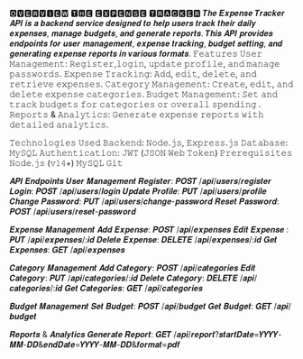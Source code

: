 🅾🆅🅴🆁🆅🅸🅴🆆
🆃🅷🅴 🅴🆇🅿🅴🅽🆂🅴 🆃🆁🅰🅲🅺🅴🆁
𝑻𝒉𝒆 𝑬𝒙𝒑𝒆𝒏𝒔𝒆 𝑻𝒓𝒂𝒄𝒌𝒆𝒓 𝑨𝑷𝑰 𝒊𝒔 𝒂 𝒃𝒂𝒄𝒌𝒆𝒏𝒅 𝒔𝒆𝒓𝒗𝒊𝒄𝒆 𝒅𝒆𝒔𝒊𝒈𝒏𝒆𝒅 𝒕𝒐 𝒉𝒆𝒍𝒑 𝒖𝒔𝒆𝒓𝒔 𝒕𝒓𝒂𝒄𝒌 𝒕𝒉𝒆𝒊𝒓 𝒅𝒂𝒊𝒍𝒚 𝒆𝒙𝒑𝒆𝒏𝒔𝒆𝒔, 𝒎𝒂𝒏𝒂𝒈𝒆 𝒃𝒖𝒅𝒈𝒆𝒕𝒔, 𝒂𝒏𝒅 𝒈𝒆𝒏𝒆𝒓𝒂𝒕𝒆 𝒓𝒆𝒑𝒐𝒓𝒕𝒔. 𝑻𝒉𝒊𝒔 𝑨𝑷𝑰 𝒑𝒓𝒐𝒗𝒊𝒅𝒆𝒔 𝒆𝒏𝒅𝒑𝒐𝒊𝒏𝒕𝒔 𝒇𝒐𝒓 𝒖𝒔𝒆𝒓 𝒎𝒂𝒏𝒂𝒈𝒆𝒎𝒆𝒏𝒕, 𝒆𝒙𝒑𝒆𝒏𝒔𝒆 𝒕𝒓𝒂𝒄𝒌𝒊𝒏𝒈, 𝒃𝒖𝒅𝒈𝒆𝒕 𝒔𝒆𝒕𝒕𝒊𝒏𝒈, 𝒂𝒏𝒅 𝒈𝒆𝒏𝒆𝒓𝒂𝒕𝒊𝒏𝒈 𝒆𝒙𝒑𝒆𝒏𝒔𝒆 𝒓𝒆𝒑𝒐𝒓𝒕𝒔 𝒊𝒏 𝒗𝒂𝒓𝒊𝒐𝒖𝒔 𝒇𝒐𝒓𝒎𝒂𝒕𝒔.
𝙵𝚎𝚊𝚝𝚞𝚛𝚎𝚜 
𝚄𝚜𝚎𝚛 𝙼𝚊𝚗𝚊𝚐𝚎𝚖𝚎𝚗𝚝:
𝚁𝚎𝚐𝚒𝚜𝚝𝚎𝚛,𝚕𝚘𝚐𝚒𝚗, 𝚞𝚙𝚍𝚊𝚝𝚎 𝚙𝚛𝚘𝚏𝚒𝚕𝚎, 𝚊𝚗𝚍 𝚖𝚊𝚗𝚊𝚐𝚎 𝚙𝚊𝚜𝚜𝚠𝚘𝚛𝚍𝚜.
𝙴𝚡𝚙𝚎𝚗𝚜𝚎 𝚃𝚛𝚊𝚌𝚔𝚒𝚗𝚐: 𝙰𝚍𝚍, 𝚎𝚍𝚒𝚝, 𝚍𝚎𝚕𝚎𝚝𝚎, 𝚊𝚗𝚍 𝚛𝚎𝚝𝚛𝚒𝚎𝚟𝚎 𝚎𝚡𝚙𝚎𝚗𝚜𝚎𝚜. 
𝙲𝚊𝚝𝚎𝚐𝚘𝚛𝚢 𝙼𝚊𝚗𝚊𝚐𝚎𝚖𝚎𝚗𝚝: 𝙲𝚛𝚎𝚊𝚝𝚎, 𝚎𝚍𝚒𝚝, 𝚊𝚗𝚍 𝚍𝚎𝚕𝚎𝚝𝚎 𝚎𝚡𝚙𝚎𝚗𝚜𝚎 𝚌𝚊𝚝𝚎𝚐𝚘𝚛𝚒𝚎𝚜. 
𝙱𝚞𝚍𝚐𝚎𝚝 𝙼𝚊𝚗𝚊𝚐𝚎𝚖𝚎𝚗𝚝: 𝚂𝚎𝚝 𝚊𝚗𝚍 𝚝𝚛𝚊𝚌𝚔 𝚋𝚞𝚍𝚐𝚎𝚝𝚜 𝚏𝚘𝚛 𝚌𝚊𝚝𝚎𝚐𝚘𝚛𝚒𝚎𝚜 𝚘𝚛 𝚘𝚟𝚎𝚛𝚊𝚕𝚕 𝚜𝚙𝚎𝚗𝚍𝚒𝚗𝚐
. 𝚁𝚎𝚙𝚘𝚛𝚝𝚜 & 𝙰𝚗𝚊𝚕𝚢𝚝𝚒𝚌𝚜: 𝙶𝚎𝚗𝚎𝚛𝚊𝚝𝚎 𝚎𝚡𝚙𝚎𝚗𝚜𝚎 𝚛𝚎𝚙𝚘𝚛𝚝𝚜 𝚠𝚒𝚝𝚑 𝚍𝚎𝚝𝚊𝚒𝚕𝚎𝚍 𝚊𝚗𝚊𝚕𝚢𝚝𝚒𝚌𝚜. 

𝚃𝚎𝚌𝚑𝚗𝚘𝚕𝚘𝚐𝚒𝚎𝚜 𝚄𝚜𝚎𝚍 𝙱𝚊𝚌𝚔𝚎𝚗𝚍: 𝙽𝚘𝚍𝚎.𝚓𝚜, 𝙴𝚡𝚙𝚛𝚎𝚜𝚜.𝚓𝚜 𝙳𝚊𝚝𝚊𝚋𝚊𝚜𝚎: 𝙼𝚢𝚂𝚀𝙻 
𝙰𝚞𝚝𝚑𝚎𝚗𝚝𝚒𝚌𝚊𝚝𝚒𝚘𝚗: 𝙹𝚆𝚃 (𝙹𝚂𝙾𝙽 𝚆𝚎𝚋 𝚃𝚘𝚔𝚎𝚗) 
𝙿𝚛𝚎𝚛𝚎𝚚𝚞𝚒𝚜𝚒𝚝𝚎𝚜 𝙽𝚘𝚍𝚎.𝚓𝚜 (𝚟𝟷𝟺+) 𝙼𝚢𝚂𝚀𝙻 𝙶𝚒𝚝


𝑨𝑷𝑰 𝑬𝒏𝒅𝒑𝒐𝒊𝒏𝒕𝒔 𝑼𝒔𝒆𝒓 𝑴𝒂𝒏𝒂𝒈𝒆𝒎𝒆𝒏𝒕 𝑹𝒆𝒈𝒊𝒔𝒕𝒆𝒓:
𝑷𝑶𝑺𝑻 /𝒂𝒑𝒊/𝒖𝒔𝒆𝒓𝒔/𝒓𝒆𝒈𝒊𝒔𝒕𝒆𝒓 𝑳𝒐𝒈𝒊𝒏: 
𝑷𝑶𝑺𝑻 /𝒂𝒑𝒊/𝒖𝒔𝒆𝒓𝒔/𝒍𝒐𝒈𝒊𝒏 𝑼𝒑𝒅𝒂𝒕𝒆 𝑷𝒓𝒐𝒇𝒊𝒍𝒆:
𝑷𝑼𝑻 /𝒂𝒑𝒊/𝒖𝒔𝒆𝒓𝒔/𝒑𝒓𝒐𝒇𝒊𝒍𝒆 𝑪𝒉𝒂𝒏𝒈𝒆 𝑷𝒂𝒔𝒔𝒘𝒐𝒓𝒅:
𝑷𝑼𝑻 /𝒂𝒑𝒊/𝒖𝒔𝒆𝒓𝒔/𝒄𝒉𝒂𝒏𝒈𝒆-𝒑𝒂𝒔𝒔𝒘𝒐𝒓𝒅 𝑹𝒆𝒔𝒆𝒕 𝑷𝒂𝒔𝒔𝒘𝒐𝒓𝒅:
𝑷𝑶𝑺𝑻 /𝒂𝒑𝒊/𝒖𝒔𝒆𝒓𝒔/𝒓𝒆𝒔𝒆𝒕-𝒑𝒂𝒔𝒔𝒘𝒐𝒓𝒅 

𝑬𝒙𝒑𝒆𝒏𝒔𝒆 𝑴𝒂𝒏𝒂𝒈𝒆𝒎𝒆𝒏𝒕 
𝑨𝒅𝒅 𝑬𝒙𝒑𝒆𝒏𝒔𝒆: 𝑷𝑶𝑺𝑻 /𝒂𝒑𝒊/𝒆𝒙𝒑𝒆𝒏𝒔𝒆𝒔 𝑬𝒅𝒊𝒕 𝑬𝒙𝒑𝒆𝒏𝒔𝒆
: 𝑷𝑼𝑻 /𝒂𝒑𝒊/𝒆𝒙𝒑𝒆𝒏𝒔𝒆𝒔/:𝒊𝒅 
𝑫𝒆𝒍𝒆𝒕𝒆 𝑬𝒙𝒑𝒆𝒏𝒔𝒆: 𝑫𝑬𝑳𝑬𝑻𝑬 /𝒂𝒑𝒊/𝒆𝒙𝒑𝒆𝒏𝒔𝒆𝒔/:𝒊𝒅 
𝑮𝒆𝒕 𝑬𝒙𝒑𝒆𝒏𝒔𝒆𝒔: 𝑮𝑬𝑻 /𝒂𝒑𝒊/𝒆𝒙𝒑𝒆𝒏𝒔𝒆𝒔

𝑪𝒂𝒕𝒆𝒈𝒐𝒓𝒚 𝑴𝒂𝒏𝒂𝒈𝒆𝒎𝒆𝒏𝒕
𝑨𝒅𝒅 𝑪𝒂𝒕𝒆𝒈𝒐𝒓𝒚: 𝑷𝑶𝑺𝑻 /𝒂𝒑𝒊/𝒄𝒂𝒕𝒆𝒈𝒐𝒓𝒊𝒆𝒔
𝑬𝒅𝒊𝒕 𝑪𝒂𝒕𝒆𝒈𝒐𝒓𝒚: 𝑷𝑼𝑻 /𝒂𝒑𝒊/𝒄𝒂𝒕𝒆𝒈𝒐𝒓𝒊𝒆𝒔/:𝒊𝒅 𝑫𝒆𝒍𝒆𝒕𝒆 𝑪𝒂𝒕𝒆𝒈𝒐𝒓𝒚:
𝑫𝑬𝑳𝑬𝑻𝑬 /𝒂𝒑𝒊/𝒄𝒂𝒕𝒆𝒈𝒐𝒓𝒊𝒆𝒔/:𝒊𝒅 
𝑮𝒆𝒕 𝑪𝒂𝒕𝒆𝒈𝒐𝒓𝒊𝒆𝒔: 𝑮𝑬𝑻 /𝒂𝒑𝒊/𝒄𝒂𝒕𝒆𝒈𝒐𝒓𝒊𝒆𝒔

𝑩𝒖𝒅𝒈𝒆𝒕 𝑴𝒂𝒏𝒂𝒈𝒆𝒎𝒆𝒏𝒕 
𝑺𝒆𝒕 𝑩𝒖𝒅𝒈𝒆𝒕: 𝑷𝑶𝑺𝑻 /𝒂𝒑𝒊/𝒃𝒖𝒅𝒈𝒆𝒕 𝑮𝒆𝒕 𝑩𝒖𝒅𝒈𝒆𝒕: 
𝑮𝑬𝑻 /𝒂𝒑𝒊/𝒃𝒖𝒅𝒈𝒆𝒕 

𝑹𝒆𝒑𝒐𝒓𝒕𝒔 & 𝑨𝒏𝒂𝒍𝒚𝒕𝒊𝒄𝒔 
𝑮𝒆𝒏𝒆𝒓𝒂𝒕𝒆 𝑹𝒆𝒑𝒐𝒓𝒕: 𝑮𝑬𝑻 /𝒂𝒑𝒊/𝒓𝒆𝒑𝒐𝒓𝒕?𝒔𝒕𝒂𝒓𝒕𝑫𝒂𝒕𝒆=𝒀𝒀𝒀𝒀-𝑴𝑴-𝑫𝑫&𝒆𝒏𝒅𝑫𝒂𝒕𝒆=𝒀𝒀𝒀𝒀-𝑴𝑴-𝑫𝑫&𝒇𝒐𝒓𝒎𝒂𝒕=𝒑𝒅𝒇
